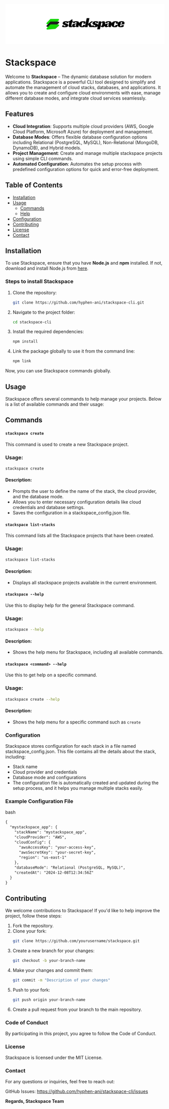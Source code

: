 ![Stackspace Logo](./stackspace.png)

# Stackspace

Welcome to **Stackspace** – The dynamic database solution for modern applications. Stackspace is a powerful CLI tool designed to simplify and automate the management of cloud stacks, databases, and applications. It allows you to create and configure cloud environments with ease, manage different database modes, and integrate cloud services seamlessly.

## Features

- **Cloud Integration**: Supports multiple cloud providers (AWS, Google Cloud Platform, Microsoft Azure) for deployment and management.
- **Database Modes**: Offers flexible database configuration options including Relational (PostgreSQL, MySQL), Non-Relational (MongoDB, DynamoDB), and Hybrid models.
- **Project Management**: Create and manage multiple stackspace projects using simple CLI commands.
- **Automated Configuration**: Automates the setup process with predefined configuration options for quick and error-free deployment.

## Table of Contents

- [Installation](#installation)
- [Usage](#usage)
  - [Commands](#commands)
  - [Help](#help)
- [Configuration](#configuration)
- [Contributing](#contributing)
- [License](#license)
- [Contact](#contact)

## Installation

To use Stackspace, ensure that you have **Node.js** and **npm** installed. If not, download and install Node.js from [here](https://nodejs.org/).

### Steps to install Stackspace

1. Clone the repository:
   ```bash
   git clone https://github.com/hyphen-ani/stackspace-cli.git

2. Navigate to the project folder:
   ```bash
   cd stackspace-cli

3. Install the required dependencies:
   ```bash
   npm install

4. Link the package globally to use it from the command line:
   ```bash
   npm link
   
Now, you can use Stackspace commands globally.

## Usage
Stackspace offers several commands to help manage your projects. Below is a list of available commands and their usage:

## Commands

#### `stackspace create`
This command is used to create a new Stackspace project.

### Usage:
```bash
stackspace create
```

#### Description:
- Prompts the user to define the name of the stack, the cloud provider, and the database mode.
- Allows you to enter necessary configuration details like cloud credentials and database settings.
- Saves the configuration in a stackspace_config.json file.

#### `stackspace list-stacks`
This command lists all the Stackspace projects that have been created.

### Usage:
```bash
stackspace list-stacks
```
#### Description:
- Displays all stackspace projects available in the current environment.
  

#### `stackspace --help`
Use this to display help for the general Stackspace command.

### Usage:
```bash
stackspace --help
```
#### Description:
- Shows the help menu for Stackspace, including all available commands.



#### `stackspace <command> --help`
Use this to get help on a specific command.

### Usage:
```bash
stackspace create --help
```
#### Description:
- Shows the help menu for a specific command such as `create`


### Configuration
Stackspace stores configuration for each stack in a file named stackspace_config.json. This file contains all the details about the stack, including:

- Stack name
- Cloud provider and credentials
- Database mode and configurations
- The configuration file is automatically created and updated during the setup process, and it helps you manage multiple stacks easily.

### Example Configuration File
bash
```
{
  "mystackspace_app": {
    "stackName": "mystackspace_app",
    "cloudProvider": "AWS",
    "cloudConfig": {
      "awsAccessKey": "your-access-key",
      "awsSecretKey": "your-secret-key",
      "region": "us-east-1"
    },
    "databaseMode": "Relational (PostgreSQL, MySQL)",
    "createdAt": "2024-12-08T12:34:56Z"
  }
}
```

## Contributing

We welcome contributions to Stackspace! If you'd like to help improve the project, follow these steps:

1. Fork the repository.
2. Clone your fork:
   ```bash
   git clone https://github.com/yourusername/stackspace.git
   
3. Create a new branch for your changes:
   ```bash
   git checkout -b your-branch-name

4. Make your changes and commit them:
   ```bash
   git commit -m "Description of your changes"

5. Push to your fork:
   ```bash
   git push origin your-branch-name

6. Create a pull request from your branch to the main repository.


### Code of Conduct
By participating in this project, you agree to follow the Code of Conduct.

### License
Stackspace is licensed under the MIT License.

### Contact
For any questions or inquiries, feel free to reach out:

GitHub Issues: https://github.com/hyphen-ani/stackspace-cli/issues

**Regards,
Stackspace Team**
